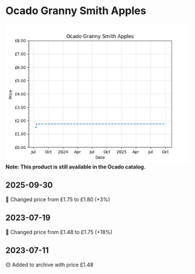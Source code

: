 # Ocado Granny Smith Apples
![](charts/product-64863011.png)
**Note: This product is still available in the Ocado catalog.**
## 2025-09-30
🔴 Changed price from £1.75 to £1.80 (+3%)
## 2023-07-19
🔴 Changed price from £1.48 to £1.75 (+18%)
## 2023-07-11
🟡 Added to archive with price £1.48